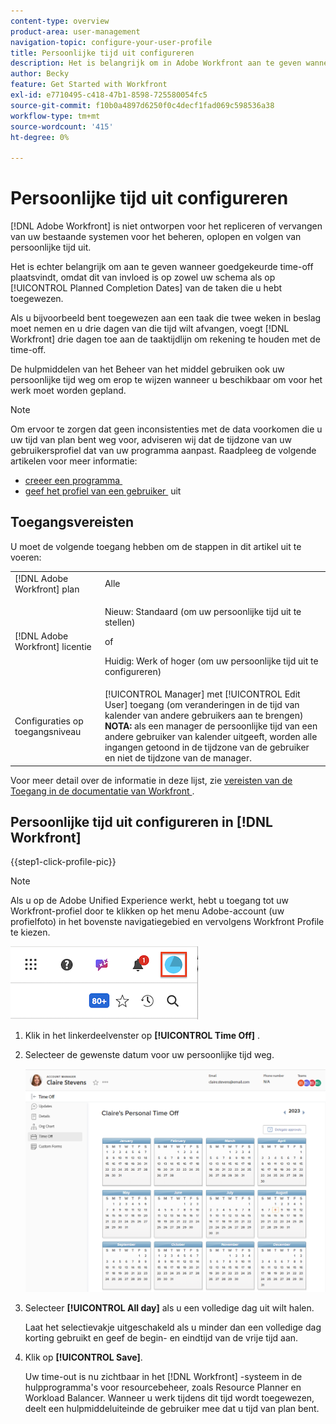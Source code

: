 ```yaml
---
content-type: overview
product-area: user-management
navigation-topic: configure-your-user-profile
title: Persoonlijke tijd uit configureren
description: Het is belangrijk om in Adobe Workfront aan te geven wanneer goedgekeurde time-off plaatsvindt, omdat dit van invloed is op uw planning en op de geplande voltooiingsdatums van de taken waaraan u bent toegewezen.
author: Becky
feature: Get Started with Workfront
exl-id: e7710495-c418-47b1-8598-725580054fc5
source-git-commit: f10b0a4897d6250f0c4decf1fad069c598536a38
workflow-type: tm+mt
source-wordcount: '415'
ht-degree: 0%

---
```


# Persoonlijke tijd uit configureren

<!-- Audited: 12/2023 -->

<!--<span class="preview">The highlighted information on this page refers to functionality not yet generally available. It is available only in the Preview Sandbox environment, and is being released in a phased rollout to Production.</span>-->

[!DNL Adobe Workfront] is niet ontworpen voor het repliceren of vervangen van uw bestaande systemen voor het beheren, oplopen en volgen van persoonlijke tijd uit.

Het is echter belangrijk om aan te geven wanneer goedgekeurde time-off plaatsvindt, omdat dit van invloed is op zowel uw schema als op [!UICONTROL Planned Completion Dates] van de taken die u hebt toegewezen.

Als u bijvoorbeeld bent toegewezen aan een taak die twee weken in beslag moet nemen en u drie dagen van die tijd wilt afvangen, voegt [!DNL Workfront] drie dagen toe aan de taaktijdlijn om rekening te houden met de time-off.

De hulpmiddelen van het Beheer van het middel gebruiken ook uw persoonlijke tijd weg om erop te wijzen wanneer u beschikbaar om voor het werk moet worden gepland.

>[!NOTE]
>
>Om ervoor te zorgen dat geen inconsistenties met de data voorkomen die u uw tijd van plan bent weg voor, adviseren wij dat de tijdzone van uw gebruikersprofiel dat van uw programma aanpast. Raadpleeg de volgende artikelen voor meer informatie:
>
>* [&#x200B; creeer een programma &#x200B;](../../../administration-and-setup/set-up-workfront/configure-timesheets-schedules/create-schedules.md)
>* [&#x200B; geef het profiel van een gebruiker &#x200B;](../../../administration-and-setup/add-users/create-and-manage-users/edit-a-users-profile.md) uit
>

## Toegangsvereisten

U moet de volgende toegang hebben om de stappen in dit artikel uit te voeren:

<table style="table-layout:auto"> 
 <col> 
 </col> 
 <col> 
 </col> 
 <tbody> 
  <tr> 
   <td role="rowheader">[!DNL Adobe Workfront] plan</td> 
   <td>Alle</td> 
  </tr> 
  <tr> 
   <td role="rowheader">[!DNL Adobe Workfront] licentie</td> 
   <td> <p>Nieuw: Standaard (om uw persoonlijke tijd uit te stellen)</p>
        <p>of</p>
        <p>Huidig: Werk of hoger (om uw persoonlijke tijd uit te configureren)</p> </td>
  </tr> 
  <tr> 
   <td role="rowheader">Configuraties op toegangsniveau</td> 
   <td>[!UICONTROL Manager] met [!UICONTROL Edit User] toegang (om veranderingen in de tijd van kalender van andere gebruikers aan te brengen) <br>
   <strong> NOTA:</strong> als een manager de persoonlijke tijd van een andere gebruiker van kalender uitgeeft, worden alle ingangen getoond in de tijdzone van de gebruiker en niet de tijdzone van de manager.</td> 
  </tr> 
 </tbody> 
</table>

Voor meer detail over de informatie in deze lijst, zie [&#x200B; vereisten van de Toegang in de documentatie van Workfront &#x200B;](/help/quicksilver/administration-and-setup/add-users/access-levels-and-object-permissions/access-level-requirements-in-documentation.md).

## Persoonlijke tijd uit configureren in [!DNL Workfront]

{{step1-click-profile-pic}}

>[!NOTE]
>
>Als u op de Adobe Unified Experience werkt, hebt u toegang tot uw Workfront-profiel door te klikken op het menu Adobe-account (uw profielfoto) in het bovenste navigatiegebied en vervolgens Workfront Profile te kiezen.
>
>![&#x200B; werkfront profiel &#x200B;](assets/aue-profile.png)

1. Klik in het linkerdeelvenster op **[!UICONTROL Time Off]** .
1. Selecteer de gewenste datum voor uw persoonlijke tijd weg.

   <!--<span class="preview">Sample image in the Preview environment:</span>
   ![Personal time off calendar](assets/personal-time-off-calendar-0925.png)-->

   <!--Sample image in the Production environment:-->
   ![&#x200B; Persoonlijke tijd van kalender &#x200B;](assets/personal-time-off-calendar.png)

1. Selecteer **[!UICONTROL All day]** als u een volledige dag uit wilt halen.

   Laat het selectievakje uitgeschakeld als u minder dan een volledige dag korting gebruikt en geef de begin- en eindtijd van de vrije tijd aan.

1. Klik op **[!UICONTROL Save]**.

   Uw time-out is nu zichtbaar in het [!DNL Workfront] -systeem in de hulpprogramma&#39;s voor resourcebeheer, zoals Resource Planner en Workload Balancer. Wanneer u werk tijdens dit tijd wordt toegewezen, deelt een hulpmiddeluiteinde de gebruiker mee dat u tijd van plan bent.
